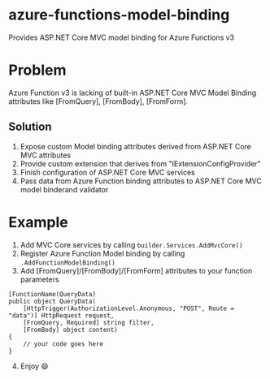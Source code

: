# azure-functions-model-binding

Provides ASP.NET Core MVC model binding for Azure Functions v3


# Problem

Azure Function v3 is lacking of built-in ASP.NET Core MVC Model Binding attributes like [FromQuery], [FromBody], [FromForm].

## Solution

1. Expose custom Model binding attributes derived from ASP.NET Core MVC attributes
2. Provide custom extension that derives from "IExtensionConfigProvider"
3. Finish configuration of ASP.NET Core MVC services
4. Pass data from Azure Function binding attributes to ASP.NET Core MVC model binderand validator

# Example

1. Add MVC Core services by calling `builder.Services.AddMvcCore()`
2. Register Azure Function Model binding by calling `.AddFunctionModelBinding()`
3. Add [FromQuery]/[FromBody]/[FromForm] attributes to your function parameters
```
[FunctionName(QueryData)
public object QueryData(
    [HttpTrigger(AuthorizationLevel.Anonymous, "POST", Route = "data")] HttpRequest request,
    [FromQuery, Required] string filter,
    [FromBody] object content)
{
    // your code goes here
}
```
4. Enjoy 😄
